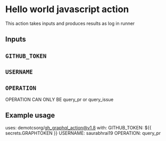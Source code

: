 # Hello world javascript action

This action takes inputs and produces results as log in runner

## Inputs

## `GITHUB_TOKEN`
## `USERNAME`
## `OPERATION`

OPERATION CAN ONLY BE query_pr or query_issue


## Example usage

uses: demotcsorg/gh_graphql_action@v1.8
with:
    GITHUB_TOKEN: ${{ secrets.GRAPHTOKEN }}
    USERNAME: saurabhrai19
    OPERATION: query_pr